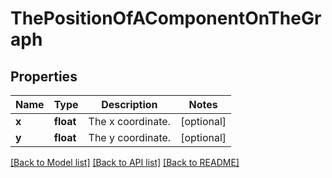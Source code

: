 # ThePositionOfAComponentOnTheGraph

## Properties
Name | Type | Description | Notes
------------ | ------------- | ------------- | -------------
**x** | **float** | The x coordinate. | [optional] 
**y** | **float** | The y coordinate. | [optional] 

[[Back to Model list]](../README.md#documentation-for-models) [[Back to API list]](../README.md#documentation-for-api-endpoints) [[Back to README]](../README.md)


